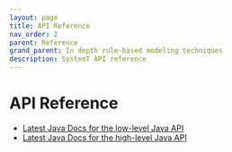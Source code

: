 ```yaml
---
layout: page
title: API Reference 
nav_order: 2
parent: Reference
grand_parent: In depth rule-based modeling techniques
description: SystemT API reference
---
```


# API Reference

- [Latest Java Docs for the low-level Java API](./api_docs/low_level/)
- [Latest Java Docs for the high-level Java API](./api_docs/high_level/)

